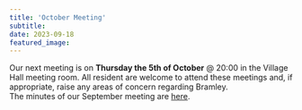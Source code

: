 ```yaml
---
title: 'October Meeting'
subtitle: 
date: 2023-09-18
featured_image: 
---
```


Our next meeting is on **Thursday the 5th of October** @ 20:00 in the Village Hall meeting room.  All resident are welcome to attend these meetings and, if appropriate, raise any areas of concern regarding Bramley.  <br>
The minutes of our September meeting are [here](https://www.dropbox.com/scl/fo/q12214kut17qryr6hxe5o/h?rlkey=378b1m3sa5attqm2wtfevdcco&dl=0).

